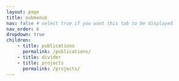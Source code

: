 ```yaml
---
layout: page
title: submenus
nav: false # select true if you want this tab to be displayed
nav_order: 6
dropdown: true
children:
    - title: publications
      permalink: /publications/
    - title: divider
    - title: projects
      permalink: /projects/
---
```

